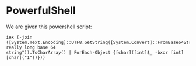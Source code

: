 # PowerfulShell

We are given this powershell script:
```
iex (-join ([System.Text.Encoding]::UTF8.GetString([System.Convert]::FromBase64String("this really long base 64
string")).ToCharArray() | ForEach-Object {[char]([int]$_ -bxor [int][char]("1"))}))
```
